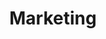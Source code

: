 ---
title: "Marketing"
meta_title: "Marketing & SEO | Respiro"
description: "Learn more about marketing and SEO, we cover SEM, SEO, keywords, google search console and more"
---